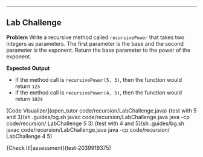 ----------

## Lab Challenge

**Problem**
Write a recursive method called `recursivePower` that takes two integers as parameters. The first parameter is the base and the second parameter is the exponent. Return the base parameter to the power of the exponent.

**Expected Output**
* If the method call is `recursivePower(5, 3)`, then the function would return `125`
* If the method call is `recursivePower(4, 5)`, then the function would return `1024`

[Code Visualizer](open_tutor code/recursion/LabChallenge.java)
{test with 5 and 3}(sh .guides/bg.sh javac code/recursion/LabChallenge.java java -cp code/recursion/ LabChallenge 5 3)
{test with 4 and 5}(sh .guides/bg.sh javac code/recursion/LabChallenge.java java -cp code/recursion/ LabChallenge 4 5)

{Check It!|assessment}(test-2039919375)
